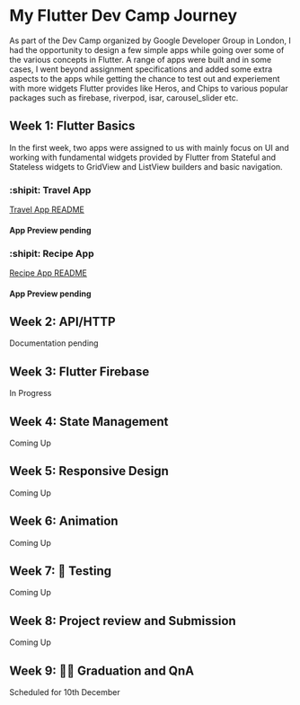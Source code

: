 # My Flutter Dev Camp Journey
As part of the Dev Camp organized by Google Developer Group in London, I had the opportunity to design a few simple apps while going over some of the various concepts in Flutter. A range of apps were built and in some cases, I went beyond assignment specifications and added some extra aspects to the apps while getting the chance to test out and experiement with more widgets Flutter provides like Heros, and Chips to various popular packages such as firebase, riverpod, isar, carousel_slider etc.

## Week 1: Flutter Basics 
In the first week, two apps were assigned to us with mainly focus on UI and working with fundamental widgets provided by Flutter from Stateful and Stateless widgets to GridView and ListView builders and basic navigation.

### :shipit: Travel App
[Travel App README](devcamp_session1/README.md)

#### App Preview pending

### :shipit: Recipe App
[Recipe App README](recipe_app_ui/README.md)

#### App Preview pending

## Week 2: API/HTTP
Documentation pending
## Week 3: Flutter Firebase
In Progress
## Week 4: State Management
Coming Up
## Week 5: Responsive Design
Coming Up
## Week 6: Animation
Coming Up
## Week 7: :test_tube: Testing
Coming Up
## Week 8: Project review and Submission
Coming Up
## Week 9: :man_student: Graduation and QnA 
Scheduled for 10th December 

